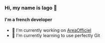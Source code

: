 ﻿### Hi, my name is Iago 👋
#### I'm a french developer

 - 🔭 I'm currently working on <a href="https://areaofficiel.github.io/" target="_blank">AreaOfficiel</a>
 - 🌱 I'm currently learning to use perfectly Git

<!--
- 🔭 I’m currently working on ...
- 🌱 I’m currently learning ...
- 👯 I’m looking to collaborate on ...
- 🤔 I’m looking for help with ...
- 💬 Ask me about ...
- 📫 How to reach me: ...
- 😄 Pronouns: ...
- ⚡ Fun fact: ...
-->
